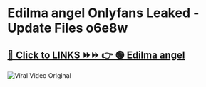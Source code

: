 
 # Edilma angel Onlyfans Leaked - Update Files o6e8w

## <h2><a href="https://clipsfans.com/Edilma_angel&ref=git">🔗 Click to LINKS ⏩⏩ 👉 🟢 Edilma angel </a></h2>

<a href="https://clipsfans.com/Edilma_angel&ref=git" rel="nofollow" data-target="animated-image.originalLink"><img src="https://i.ibb.co.com/xMMVF88/686577567.gif" alt="Viral Video Original" style="max-width: 100%; display: inline-block;" data-target="animated-image.originalImage"></a>

